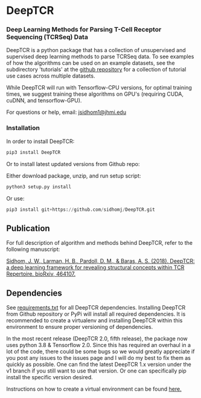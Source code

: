 # DeepTCR

### Deep Learning Methods for Parsing T-Cell Receptor Sequencing (TCRSeq) Data

DeepTCR is a python package that has a collection of unsupervised and supervised 
deep learning methods to parse TCRSeq data. To see examples of how the algorithms can 
be used on an example datasets, see the subdirectory 'tutorials' at the [github repository](https://github.com/sidhomj/DeepTCR) for a collection of tutorial 
use cases across multiple datasets. 

While DeepTCR will run with Tensorflow-CPU versions, for optimal training times, we suggest training these algorithms on GPU's (requiring CUDA, cuDNN, and tensorflow-GPU). 

For questions or help, email: jsidhom1@jhmi.edu

### Installation
In order to install DeepTCR:

```python
pip3 install DeepTCR

```

Or to install latest updated versions from Github repo:
 
Either download package, unzip, and run setup script:

```python
python3 setup.py install
```

Or use:

```python
pip3 install git+https://github.com/sidhomj/DeepTCR.git

```

## Publication

For full description of algorithm and methods behind DeepTCR, refer to the following manuscript:

[Sidhom, J. W., Larman, H. B., Pardoll, D. M., & Baras, A. S. (2018). DeepTCR: a deep learning framework for revealing structural concepts within TCR Repertoire. bioRxiv, 464107.](https://www.biorxiv.org/content/10.1101/464107v4)

## Dependencies

See [requirements.txt](https://github.com/sidhomj/DeepTCR/blob/master/requirements.txt) for all DeepTCR dependencies. Installing DeepTCR from Github repository or PyPi will install all required dependencies. It is recommended to create a virtualenv and installing DeepTCR within this environment to ensure proper versioning of dependencies.

In the most recent release (DeepTCR 2.0, fifth release), the package now uses python 3.8 & Tensorflow 2.0. Since this has required an overhaul in a lot of the code, there could be some bugs so we would greatly appreciate if you post any issues to the issues page and I will do my best to fix them as quickly as possible. One can find the latest DeepTCR 1.x version under the v1 branch if you still want to use that version. Or one can specifically pip install the specific version desired.

Instructions on how to create a virtual environment can be found [here.](https://packaging.python.org/guides/installing-using-pip-and-virtual-environments/)


